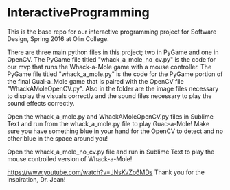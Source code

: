 # InteractiveProgramming
This is the base repo for our interactive programming project for Software Design, Spring 2016 at Olin College.

There are three main python files in this project; two in PyGame and one in OpenCV. The PyGame file titled "whack_a_mole_no_cv.py" is the code for our mvp that runs the Whack-a-Mole game with a mouse controller. The PyGame file titled "whack_a_mole.py" is the code for the PyGame portion of the final Gual-a_Mole game that is paired with the OpenCV file "WhackAMoleOpenCV.py". Also in the folder are the image files necessary to display the visuals correctly and the sound files necessary to play the sound effects correctly.

Open the whack_a_mole.py and WhackAMoleOpenCV.py files in Sublime Text and run from the whack_a_mole.py file to play Guac-a-Mole! Make sure you have something blue in your hand for the OpenCV to detect and no other blue in the space around you!

Open the whack_a_mole_no_cv.py file and run in Sublime Text to play the mouse controlled version of Whack-a-Mole!

https://www.youtube.com/watch?v=JNsKvZo6MDs Thank you for the inspiration, Dr. Jean!
